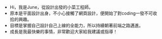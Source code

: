  - Hi，我是June，從設計出發的小菜工程師。
 - 原本是平面設計出身，不小心接觸了網頁設計，便開始了對coding一發不可收拾的興趣。
 - 目標是掌握自己設計自己上線的全能力，所以持續朝著前端之路邁進。
 - 成長是我最快樂的事情，非常歡迎大家給我建議或指導！
